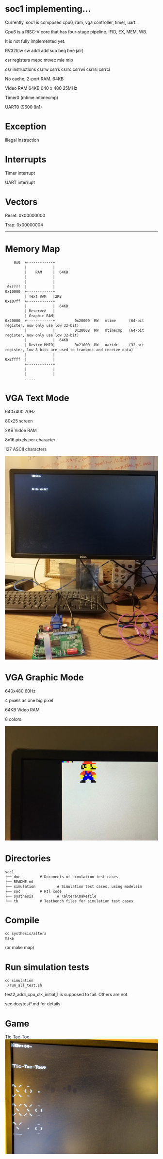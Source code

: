# soc1 implementing...

Currently, soc1 is composed cpu6, ram, vga controller, timer, uart.


Cpu6 is a RISC-V core that has four-stage pipeline. IFID, EX, MEM, WB.

It is not fully implemented yet.

RV32I(lw sw addi add sub beq bne jalr) 

csr registers mepc mtvec mie mip

csr instructions csrrw csrrs csrrc csrrwi csrrsi csrrci


No cache, 2-port RAM. 64KB

Video RAM 64KB  640 x 480  25MHz

Timer0  (mtime mtimecmp)

UART0   (9600 8n1)

# Exception 
illegal instruction


# Interrupts

Timer interrupt

UART interrupt


# Vectors
Reset: 0x00000000

Trap:  0x00000004

----------------------------

# Memory Map

```````````````
    0x0  +------------+
         |            |
         |    RAM     |  64KB
         |            |
         |            |
 0xffff  |            |
0x10000  +------------+
         | Text RAM   |2KB
0x107ff  +------------+   
         |            |  64KB
         | Reserved   |
         | Graphic RAM| 
0x20000  +------------+         0x20000  RW   mtime      (64-bit register, now only use low 32-bit)
         |            |         0x20008  RW   mtimecmp   (64-bit register, now only use low 32-bit)
         |            |  64KB
         | Device MMIO|         0x21000  RW   uartdr     (32-bit register, low 8 bits are used to transmit and receive data)
         |            |
0x2ffff  |            |
         +------------+
         |            |
         |            |
         .....
```````````````

# VGA Text Mode

640x400 70Hz 

80x25 screen

2KB Vidoe RAM

8x16 pixels per character

127 ASCII characters

![text mode](doc/image/textmode.jpg)


# VGA Graphic Mode

640x480 60Hz

4 pixels as one big pixel

64KB Video RAM

8 colors

![graphic mode](doc/image/graphicmode.jpg)

# Directories

`````````````````
soc1
├── doc  		# Documents of simulation test cases
├── README.md
├── simulation          # Simulation test cases, using modelsim
├── soc			# Rtl code	
├── systhesis           # \altera\makefile                  
└── tb			# Testbench files for simulation test cases
`````````````````

# Compile
`````````````
cd systhesis/altera
make
`````````````
 (or make map)

# Run simulation tests
```````````````
cd simulation
./run_all_test.sh
```````````````

test2_addi_cpu_clk_initial_1 is supposed to fail. Others are not.

see doc/test*.md for details


# Game
Tic-Tac-Toe
![tic-tac-toe](doc/image/tic-tac-toe.jpg)
